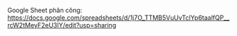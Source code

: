 Google Sheet phân công: https://docs.google.com/spreadsheets/d/1j7O_TTMB5VuUvTclYp6taalfQP__rcW2tMeyF2eU3lY/edit?usp=sharing
